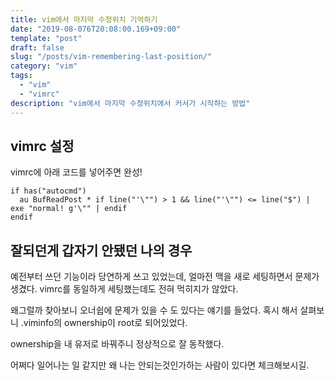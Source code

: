 ```yaml
---
title: vim에서 마지막 수정위치 기억하기
date: "2019-08-076T20:08:00.169+09:00"
template: "post"
draft: false
slug: "/posts/vim-remembering-last-position/"
category: "vim"
tags:
  - "vim"
  - "vimrc"
description: "vim에서 마지막 수정위치에서 커서가 시작하는 방법"
---
```


## vimrc 설정

vimrc에 아래 코드를 넣어주면 완성!

```
if has("autocmd")
  au BufReadPost * if line("'\"") > 1 && line("'\"") <= line("$") | exe "normal! g'\"" | endif
endif
```

## 잘되던게 갑자기 안됐던 나의 경우

예전부터 쓰던 기능이라 당연하게 쓰고 있었는데, 얼마전 맥을 새로 세팅하면서 문제가 생겼다.
vimrc를 동일하게 세팅했는데도 전혀 먹히지가 않았다.

왜그럴까 찾아보니 오너쉽에 문제가 있을 수 도 있다는 얘기를 들었다.
혹시 해서 살펴보니 .viminfo의 ownership이 root로 되어있었다.

ownership을 내 유저로 바꿔주니 정상적으로 잘 동작했다.

어쩌다 일어나는 일 같지만 왜 나는 안되는것인가하는 사람이 있다면 체크해보시길.


